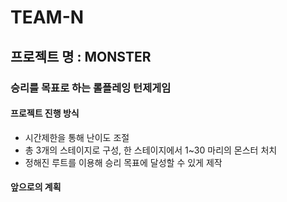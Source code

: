 # TEAM-N
## 프로젝트 명 : MONSTER

### 승리를 목표로 하는 롤플레잉 턴제게임

#### 프로젝트 진행 방식
* 시간제한을 통해 난이도 조절
* 총 3개의 스테이지로 구성, 한 스테이지에서 1~30 마리의 몬스터 처치
* 정해진 루트를 이용해 승리 목표에 달성할 수 있게 제작

#### 앞으로의 계획
